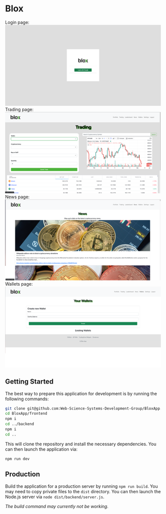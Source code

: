# Blox

Login page: </br>
![image](https://github.com/seanhung07/BloxApp/blob/master/screenshots/1.png)
Trading page: </br>
![image](https://github.com/seanhung07/BloxApp/blob/master/screenshots/2.png)
News page: </br>
![image](https://github.com/seanhung07/BloxApp/blob/master/screenshots/3.png)
Wallets page: </br>
![image](https://github.com/seanhung07/BloxApp/blob/master/screenshots/4.png)

## Getting Started

The best way to prepare this application for development is by running the following commands:
```sh
git clone git@github.com:Web-Science-Systems-Development-Group/BloxApp.git
cd BloxApp/frontend
npm i
cd ../backend
npm i
cd ..
```
This will clone the repository and install the necessary dependencies. You can then launch the application via:
```sh
npm run dev
```


## Production

Build the application for a production server by running `npm run build`. You may need to copy private files to the `dist` directory. You can then launch the Node.js server via `node dist/backend/server.js`.

_The build command may currently not be working._
